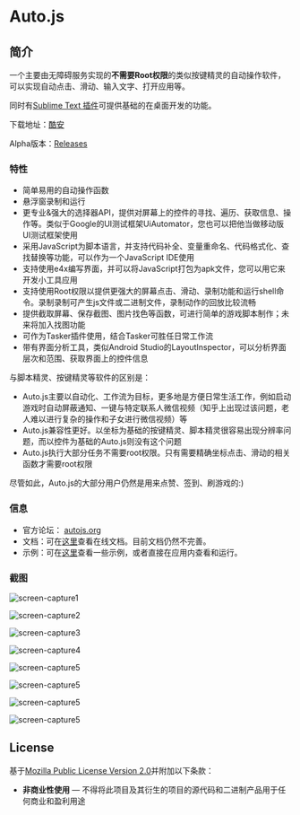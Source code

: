 # Auto.js
## 简介
一个主要由无障碍服务实现的**不需要Root权限**的类似按键精灵的自动操作软件，可以实现自动点击、滑动、输入文字、打开应用等。

同时有[Sublime Text 插件](https://github.com/hyb1996/AutoJs-Sublime-Plugin)可提供基础的在桌面开发的功能。

下载地址：[酷安](http://www.coolapk.com/apk/org.autojs.autojs)

Alpha版本：[Releases](https://github.com/hyb1996/NoRootScriptDroid/releases)

### 特性
* 简单易用的自动操作函数
* 悬浮窗录制和运行
* 更专业&强大的选择器API，提供对屏幕上的控件的寻找、遍历、获取信息、操作等。类似于Google的UI测试框架UiAutomator，您也可以把他当做移动版UI测试框架使用
* 采用JavaScript为脚本语言，并支持代码补全、变量重命名、代码格式化、查找替换等功能，可以作为一个JavaScript IDE使用
* 支持使用e4x编写界面，并可以将JavaScript打包为apk文件，您可以用它来开发小工具应用
* 支持使用Root权限以提供更强大的屏幕点击、滑动、录制功能和运行shell命令。录制录制可产生js文件或二进制文件，录制动作的回放比较流畅
* 提供截取屏幕、保存截图、图片找色等函数，可进行简单的游戏脚本制作；未来将加入找图功能
* 可作为Tasker插件使用，结合Tasker可胜任日常工作流
* 带有界面分析工具，类似Android Studio的LayoutInspector，可以分析界面层次和范围、获取界面上的控件信息

与脚本精灵、按键精灵等软件的区别是：
* Auto.js主要以自动化、工作流为目标，更多地是方便日常生活工作，例如启动游戏时自动屏蔽通知、一键与特定联系人微信视频（知乎上出现过该问题，老人难以进行复杂的操作和子女进行微信视频）等
* Auto.js兼容性更好。以坐标为基础的按键精灵、脚本精灵很容易出现分辨率问题，而以控件为基础的Auto.js则没有这个问题
* Auto.js执行大部分任务不需要root权限。只有需要精确坐标点击、滑动的相关函数才需要root权限

尽管如此，Auto.js的大部分用户仍然是用来点赞、签到、刷游戏的:)


### 信息
* 官方论坛： [autojs.org](http://www.autojs.org)
* 文档：可在[这里](https://hyb1996.github.io/AutoJs-Docs/)查看在线文档。目前文档仍然不完善。
* 示例：可在[这里](https://github.com/hyb1996/NoRootScriptDroid/tree/master/app/src/main/assets/sample)查看一些示例，或者直接在应用内查看和运行。

### 截图

![screen-capture1](https://raw.githubusercontent.com/hyb1996/NoRootScriptDroid/master/screen-captures/ss01.png)

![screen-capture2](https://raw.githubusercontent.com/hyb1996/NoRootScriptDroid/master/screen-captures/ss02.png)

![screen-capture3](https://raw.githubusercontent.com/hyb1996/NoRootScriptDroid/master/screen-captures/ss03.png)

![screen-capture4](https://raw.githubusercontent.com/hyb1996/NoRootScriptDroid/master/screen-captures/ss04.png)

![screen-capture5](https://raw.githubusercontent.com/hyb1996/NoRootScriptDroid/master/screen-captures/ss05.png)

![screen-capture5](https://raw.githubusercontent.com/hyb1996/NoRootScriptDroid/master/screen-captures/ss06.png)

![screen-capture5](https://raw.githubusercontent.com/hyb1996/NoRootScriptDroid/master/screen-captures/ss07.png)

![screen-capture5](https://raw.githubusercontent.com/hyb1996/NoRootScriptDroid/master/screen-captures/ss08.png)

## License
基于[Mozilla Public License Version 2.0](https://github.com/hyb1996/NoRootScriptDroid/blob/master/LICENSE.md)并附加以下条款：
* **非商业性使用** — 不得将此项目及其衍生的项目的源代码和二进制产品用于任何商业和盈利用途
